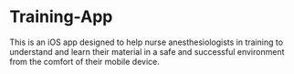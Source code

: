 # Training-App
 This is an iOS app designed to help nurse anesthesiologists in training to understand and learn their material in a safe and successful environment from the comfort of their mobile device.
